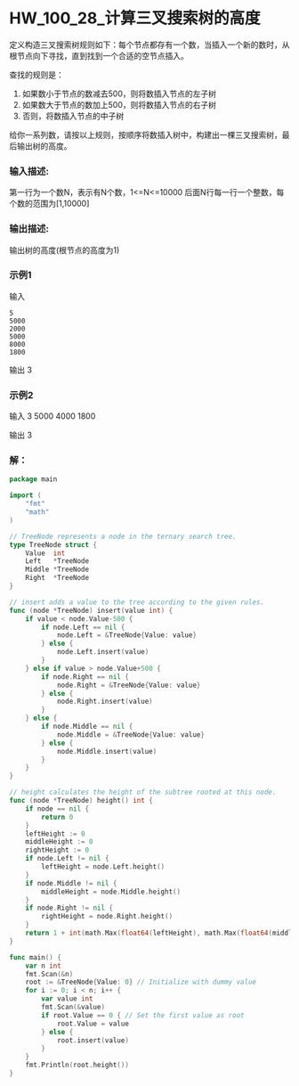 # HW_100_28_计算三叉搜索树的高度
定义构造三叉搜索树规则如下：每个节点都存有一个数，当插入一个新的数时，从根节点向下寻找，直到找到一个合适的空节点插入。

查找的规则是：
1. 如果数小于节点的数减去500，则将数插入节点的左子树
2. 如果数大于节点的数加上500，则将数插入节点的右子树
3. 否则，将数插入节点的中子树

给你一系列数，请按以上规则，按顺序将数插入树中，构建出一棵三叉搜索树，最后输出树的高度。

### 输入描述:
第一行为一个数N，表示有N个数，1<=N<=10000
后面N行每一行一个整数，每个数的范围为[1,10000]

### 输出描述:
输出树的高度(根节点的高度为1)

### 示例1
输入

    5
    5000
    2000
    5000
    8000
    1800

输出 3

### 示例2
输入
    3
    5000
    4000
    1800

输出 3

### 解：

```go
package main

import (
	"fmt"
	"math"
)

// TreeNode represents a node in the ternary search tree.
type TreeNode struct {
	Value  int
	Left   *TreeNode
	Middle *TreeNode
	Right  *TreeNode
}

// insert adds a value to the tree according to the given rules.
func (node *TreeNode) insert(value int) {
	if value < node.Value-500 {
		if node.Left == nil {
			node.Left = &TreeNode{Value: value}
		} else {
			node.Left.insert(value)
		}
	} else if value > node.Value+500 {
		if node.Right == nil {
			node.Right = &TreeNode{Value: value}
		} else {
			node.Right.insert(value)
		}
	} else {
		if node.Middle == nil {
			node.Middle = &TreeNode{Value: value}
		} else {
			node.Middle.insert(value)
		}
	}
}

// height calculates the height of the subtree rooted at this node.
func (node *TreeNode) height() int {
	if node == nil {
		return 0
	}
	leftHeight := 0
	middleHeight := 0
	rightHeight := 0
	if node.Left != nil {
		leftHeight = node.Left.height()
	}
	if node.Middle != nil {
		middleHeight = node.Middle.height()
	}
	if node.Right != nil {
		rightHeight = node.Right.height()
	}
	return 1 + int(math.Max(float64(leftHeight), math.Max(float64(middleHeight), float64(rightHeight))))
}

func main() {
	var n int
	fmt.Scan(&n)
	root := &TreeNode{Value: 0} // Initialize with dummy value
	for i := 0; i < n; i++ {
		var value int
		fmt.Scan(&value)
		if root.Value == 0 { // Set the first value as root
			root.Value = value
		} else {
			root.insert(value)
		}
	}
	fmt.Println(root.height())
}
```